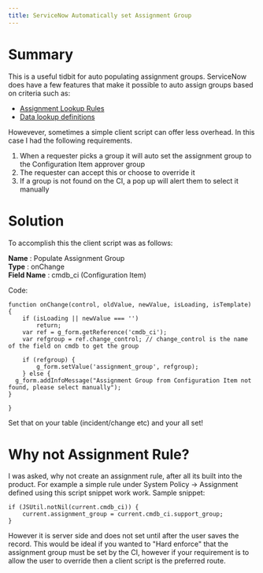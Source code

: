 ```yaml
---
title: ServiceNow Automatically set Assignment Group
---
```


# Summary
This is a useful tidbit for auto populating assignment groups. ServiceNow does have a few features that make it possible to auto assign groups based on criteria such as:
* [Assignment Lookup Rules](https://docs.servicenow.com/bundle/paris-platform-administration/page/administer/task-table/concept/c_AssignmentLookupRulesExample.html)
* [Data lookup definitions](https://docs.servicenow.com/bundle/quebec-platform-administration/page/administer/field-administration/concept/c_DataLookRecMatchSupport.html)

Howevever, sometimes a simple client script can offer less overhead. In this case I had the following requirements.
1. When a requester picks a group it will auto set the assignment group to the Configuration Item approver group
2. The requester can accept this or choose to override it
3. If a group is not found on the CI, a pop up will alert them to select it manually

# Solution

To accomplish this the client script was as follows:

**Name** : Populate Assignment Group  
**Type** : onChange  
**Field Name** : cmdb_ci  (Configuration Item)

Code:
```
function onChange(control, oldValue, newValue, isLoading, isTemplate) {
    if (isLoading || newValue === '')
        return;
    var ref = g_form.getReference('cmdb_ci');
    var refgroup = ref.change_control; // change_control is the name of the field on cmdb to get the group

    if (refgroup) {
        g_form.setValue('assignment_group', refgroup); 
    } else {
  g_form.addInfoMessage("Assignment Group from Configuration Item not found, please select manually");
}

}
```

Set that on your table (incident/change etc) and your all set!


# Why not Assignment Rule?
I was asked, why not create an assignment rule, after all its built into the product. For example a simple rule under System Policy -> Assignment defined using this script snippet work work. Sample snippet:
```
if (JSUtil.notNil(current.cmdb_ci)) {
    current.assignment_group = current.cmdb_ci.support_group;
}
```

However it is server side and does not set until  after the user saves the record. This would be ideal if you wanted to "Hard enforce" that the assignment group must be set by the CI, however if your requirement is to allow the user to override then a client script is the preferred route.
